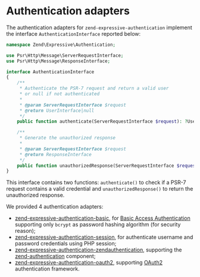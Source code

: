 # Authentication adapters

The authentication adapters for `zend-expressive-authentication` implement the
interface `AuthenticationInterface` reported below:

```php
namespace Zend\Expressive\Authentication;

use Psr\Http\Message\ServerRequestInterface;
use Psr\Http\Message\ResponseInterface;

interface AuthenticationInterface
{
    /**
     * Authenticate the PSR-7 request and return a valid user
     * or null if not authenticated
     *
     * @param ServerRequestInterface $request
     * @return UserInterface|null
     */
    public function authenticate(ServerRequestInterface $request): ?UserInterface;

    /**
     * Generate the unauthorized response
     *
     * @param ServerRequestInterface $request
     * @return ResponseInterface
     */
    public function unauthorizedResponse(ServerRequestInterface $request): ResponseInterface;
}
```

This interface contains two functions: `authenticate()` to check if a PSR-7
request contains a valid credential and `unauthorizedResponse()` to return the
unauthorized response.

We provided 4 authentication adapters:

- [zend-expressive-authentication-basic](https://github.com/zendframework/zend-expressive-authentication-basic),
  for [Basic Access Authentication](https://en.wikipedia.org/wiki/Basic_access_authentication)
  supporting only `bcrypt` as password hashing algorithm (for security reason);
- [zend-expressive-authentication-session](https://github.com/zendframework/zend-expressive-authentication-session),
  for authenticate username and password credentials using PHP session;
- [zend-expressive-authentication-zendauthentication](https://github.com/zendframework/zend-expressive-authentication-zendauthentication),
  supporting the [zend-authentication](https://github.com/zendframework/zend-authentication)
  component;
- [zend-expressive-authentication-oauth2](https://github.com/zendframework/zend-expressive-authentication-oauth2),
  supporting [OAuth2](https://oauth.net/2/) authentication framework.
